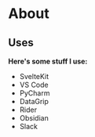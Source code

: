 # About

## Uses

**Here's some stuff I use:**

- SvelteKit
- VS Code
- PyCharm
- DataGrip
- Rider
- Obsidian
- Slack
